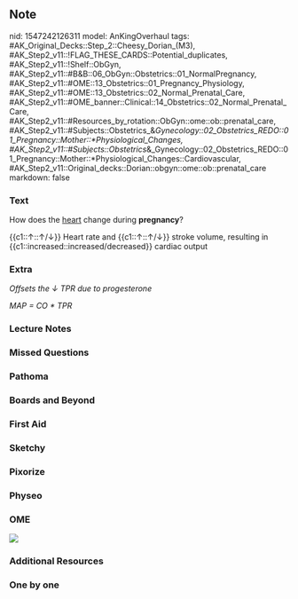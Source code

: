 ## Note
nid: 1547242126311
model: AnKingOverhaul
tags: #AK_Original_Decks::Step_2::Cheesy_Dorian_(M3), #AK_Step2_v11::!FLAG_THESE_CARDS::Potential_duplicates, #AK_Step2_v11::!Shelf::ObGyn, #AK_Step2_v11::#B&B::06_ObGyn::Obstetrics::01_NormalPregnancy, #AK_Step2_v11::#OME::13_Obstetrics::01_Pregnancy_Physiology, #AK_Step2_v11::#OME::13_Obstetrics::02_Normal_Prenatal_Care, #AK_Step2_v11::#OME_banner::Clinical::14_Obstetrics::02_Normal_Prenatal_Care, #AK_Step2_v11::#Resources_by_rotation::ObGyn::ome::ob::prenatal_care, #AK_Step2_v11::#Subjects::Obstetrics_&_Gynecology::02_Obstetrics_REDO::01_Pregnancy::Mother::*Physiological_Changes, #AK_Step2_v11::#Subjects::Obstetrics_&_Gynecology::02_Obstetrics_REDO::01_Pregnancy::Mother::*Physiological_Changes::Cardiovascular, #AK_Step2_v11::Original_decks::Dorian::obgyn::ome::ob::prenatal_care
markdown: false

### Text
How does the <u>heart</u> change during <b>pregnancy</b>?
<div>
  {{c1::↑::↑/↓}} Heart rate and <span class=
  "clozed c1">{{c1::↑::↑/↓}}</span> stroke volume, resulting in
  <span class="clozed c1">{{c1::increased::increased/decreased}}
  cardiac output</span>
</div>

### Extra
<i>Offsets the ↓ TPR due to progesterone</i>
<div>
  <i>MAP = CO * TPR</i>
</div>

### Lecture Notes


### Missed Questions


### Pathoma


### Boards and Beyond


### First Aid


### Sketchy


### Pixorize


### Physeo


### OME
<div class="ome-widget">
  <a href=
  "https://onlinemeded.org/spa/obstetrics/normal-prenatal-care/acquire?ref=anki">
  <img src="_OME_AnkiFlashcards_Lesson_3.png"></a>
</div>

### Additional Resources


### One by one

